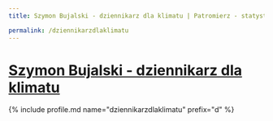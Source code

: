 ```yaml
---
title: Szymon Bujalski - dziennikarz dla klimatu | Patromierz - statystyki Patronite.pl

permalink: /dziennikarzdlaklimatu
---
```


# [Szymon Bujalski - dziennikarz dla klimatu](https://patronite.pl/dziennikarzdlaklimatu)

{% include profile.md name="dziennikarzdlaklimatu" prefix="d" %}
